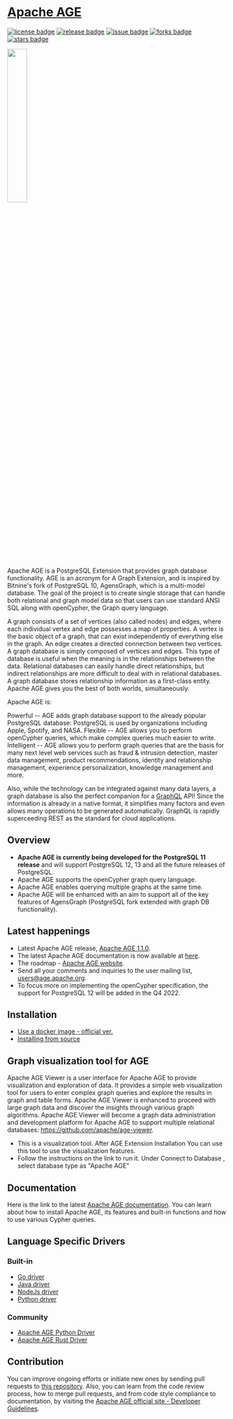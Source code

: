 # [Apache AGE](https://age.apache.org/#)

[![license badge](https://img.shields.io/github/license/apache/age)](https://github.com/apache/age/blob/master/LICENSE)
[![release badge](https://img.shields.io/github/v/release/apache/age?sort=semver)](https://github.com/apache/age/releases)
[![issue badge](https://img.shields.io/github/issues/apache/age)](https://github.com/apache/age/issues)
[![forks badge](https://img.shields.io/github/forks/apache/age)](https://github.com/apache/age/network/members)
[![stars badge](https://img.shields.io/github/stars/apache/age)](https://github.com/apache/age/stargazers)

<img src="https://age.apache.org/age-manual/master/_static/logo.png" width="30%" height="30%">

Apache AGE is a PostgreSQL Extension that provides graph database functionality. AGE is an acronym for A Graph Extension, and is inspired by Bitnine's fork of PostgreSQL 10, AgensGraph, which is a multi-model database. The goal of the project is to create single storage that can handle both relational and graph model data so that users can use standard ANSI SQL along with openCypher, the Graph query language.

A graph consists of a set of vertices (also called nodes) and edges, where each individual vertex and edge possesses a map of properties. A vertex is the basic object of a graph, that can exist independently of everything else in the graph. An edge creates a directed connection between two vertices. A graph database is simply composed of vertices and edges. This type of database is useful when the meaning is in the relationships between the data. Relational databases can easily handle direct relationships, but indirect relationships are more difficult to deal with in relational databases. A graph database stores relationship information as a first-class entity. Apache AGE gives you the best of both worlds, simultaneously.

Apache AGE is:

Powerful -- AGE adds graph database support to the already popular PostgreSQL database: PostgreSQL is used by organizations including Apple, Spotify, and NASA.
Flexible -- AGE allows you to perform openCypher queries, which make complex queries much easier to write.
Intelligent -- AGE allows you to perform graph queries that are the basis for many next level web services such as fraud & intrusion detection, master data management, product recommendations, identity and relationship management, experience personalization, knowledge management and more.

Also, while the technology can be integrated against many data layers, a graph database is also the perfect companion for a [GraphQL](https://graphql.org/) API! Since the information is already in a native format, it simplifies many factors and even allows many operations to be generated automatically. GraphQL is rapidly  superceeding REST as the standard for cloud applications. 

## Overview

- **Apache AGE is currently being developed for the PostgreSQL 11 release** and will support PostgreSQL 12, 13 and all the future releases of PostgreSQL.
- Apache AGE supports the openCypher graph query language.
- Apache AGE enables querying multiple graphs at the same time.
- Apache AGE will be enhanced with an aim to support all of the key features of AgensGraph (PostgreSQL fork extended with graph DB functionality).

## Latest happenings

- Latest Apache AGE release, [Apache AGE 1.1.0](https://github.com/apache/age/releases/tag/v1.1.0-rc1).
- The latest Apache AGE documentation is now available at [here](https://age.apache.org/age-manual/master/index.html).
- The roadmap - [Apache AGE website](http://age.apache.org/).
- Send all your comments and inquiries to the user mailing list, users@age.apache.org.
- To focus more on implementing the openCypher specification, the support for PostgreSQL 12 will be added in the Q4 2022.

## Installation

- [Use a docker image - official ver.](https://hub.docker.com/r/apache/age)
- [Installing from source](https://age.apache.org/#)

## Graph visualization tool for AGE

Apache AGE Viewer is a user interface for Apache AGE to provide visualization and exploration of data.
It provides a simple web visualization tool for users to enter complex graph queries and explore the results in graph and table forms.
Apache AGE Viewer is enhanced to proceed with large graph data and discover the insights through various graph algorithms.
Apache AGE Viewer will become a graph data administration and development platform for Apache AGE to support multiple relational databases: <https://github.com/apache/age-viewer>.

- This is a visualization tool.
After AGE Extension Installation
You can use this tool to use the visualization features.
- Follow the instructions on the link to run it.
Under Connect to Database , select database type as "Apache AGE"

## Documentation

Here is the link to the latest [Apache AGE documentation](https://age.apache.org/age-manual/master/index.html).
You can learn about how to install Apache AGE, its features and built-in functions and how to use various Cypher queries.

## Language Specific Drivers

### Built-in

- [Go driver](./drivers/golang)
- [Java driver](./drivers/jdbc)
- [NodeJs driver](./drivers/nodejs)
- [Python driver](./drivers/python)

### Community

- [Apache AGE Python Driver](https://github.com/rhizome-ai/apache-age-python)
- [Apache AGE Rust Driver](https://github.com/Dzordzu/rust-apache-age.git)

## Contribution

You can improve ongoing efforts or initiate new ones by sending pull requests to [this repository](https://github.com/apache/age).
Also, you can learn from the code review process, how to merge pull requests, and from code style compliance to documentation, by visiting the [Apache AGE official site - Developer Guidelines](https://age.apache.org/#codereview).
